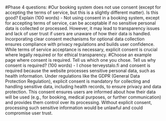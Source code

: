 #Phase 4 questions:
#Our booking system does not use consent (except for accepting the terms of service, but this is a slightly different matter). 
    Is this good? Explain (100 words)
        - Not using consent in a booking system, except for accepting terms of service, can be acceptable if no sensitive personal data is collected or processed.
        However, it may lead to transparency issues and lack of user trust if users are unaware of how their data is handled. Incorporating clear consent mechanisms for optional data collection ensures compliance with privacy regulations and builds user confidence. While terms of service acceptance is necessary, explicit consent is crucial where legally required or for ethical transparency.
#Choose an example page where consent is required.
    Tell us which one you chose. Tell us why consent is required? (100 words)
        - I chose terveystalo.fi and consent is required because the website processes sensitive personal data, such as health information.
        Under regulations like the GDPR (General Data Protection Regulation), explicit consent is mandatory for collecting and handling sensitive data, including health records, to ensure privacy and data protection. This consent ensures users are informed about how their data will be used (e.g., for booking, medical purposes, or further communication) and provides them control over its processing.
        Without explicit consent, processing such sensitive information would be unlawful and could compromise user trust.